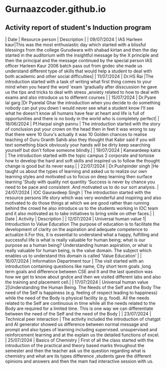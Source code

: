 # Gurnaazcoder.github.io
## Activity report of student's Induction program

| Date | Resource person | Description |
| 09/07/2024 | IAS Harleen kaur|This was the most enthusiastic day which started with a blissful blessings from the college Gurudwara with shabad kirtan and then the day started in the auditorium with the insightful message by the X principle and then the principal and the message continued by the special person IAS officer Harleen Kaur 2006 batch pass out from gndec she made us understand different type of skills that would help a student to deal with both academic and other social difficulties|
| 11/07/2024 | Dr.HS Rai |The introduction started with a task of writing what first thing comes to your mind when you heard the word 'exam 'gradually after disscussion he gave us the tips and tricks to deal with stress ,anxiety related to how to deal with exams and also introduce us to different courses |
| 15/07/2024 | Dr.Pyare lal garg |Dr Pyarelal Ghar the introduction when you decide to do something nobody can put you down I would never see what a student know I'll see what he doesn't know all humans have fear at heart and life is full of opportunities and there is no body in the world who is completely perfect|
| 18/06/2024 | Pf.Harpal singh pannu | The introduction started with the story of conclusion put your crown on the head then in feet it was wrong to say that there were 10 Guru's actually it was 10 Golden chances to realise teaching of Guru Granth Sahib also they thought that Kabir said if you will text something black obviously your hands will be dirty keep searching yourself but don't follow someone blindly.|
| 19/07/2024 | Kanwardeep kalra | The introduction started with the topic campus 2 corporate and tortoise how to develop the hard and soft skills and inspired us to follow the thought change is good but its never easy.|
| 22/07/2024 | Dr.Pushpinder singh |He taught us about the types of learning  and asked us to realize our own learning styles and motivated us to focus on deep learning then surface learning 'Study with quality not quantity 'Success is never by chance you need to be pace and consistent .And motivated us to do our sort analysis. 
| 24/07/2024 | IOC Gauravdeep Singh | The introduction started with the resource persons life story which was very wonderful and inspiring and also motivated to do those things at which we are good rather than running behind the crowd he also introduce us to the students working in IOC team and it also motivated as to take initiatives to bring smile on other faces.|
| Date | Activity | Description |
| 12/07/2024 | Universal human value 1| Introduction to Value Education The purpose of education is to facilitate the development of clarity on the aspiration and adequate competence to actualize it.For this, it is essential to understand what a happy, fulfilling and successful life is what is really valuable for human being; what is our purpose as a human being? Understanding human aspiration, or what is really valuable for human being, is the value domain. The subject which enables us to understand this domain is called ‘Value Education’  |
| 16/07/2024 | Information Department tour | The visit started with an introduction containing questions like name, City short term goals ,long term goals and difference between CSE and It and the last question was how we get to know about gndce and then we visited different labs and also the training and placement cell.|
| 17/07/2024 | Universal human value 2|Understanding the Human Being. The Needs of the Self and the Body The need of the Self is happiness (e.g. feeling of respect leading to happiness) while the need of the Body is physical facility (e.g. food). All the needs related to the Self are continuous in time while all the needs related to the Body are required for a limited time. This is one way we can differentiate between the need of the Self and the need of the Body |
| 23/07/2024 | Technical peer interaction | The activity included the introduction of chatgpt and AI generator showed us difference between normal message and prompt and also types of learning including supervised. unsupervised and reinforcement learning and at the explain us the detailed functions of excel. 
| 25/07/2024 | Basics of Chemistry | First of all the class started with the introduction of the practical and theory based marks throughout the semester and then the teacher ask us the question regarding what is chemistry and what are its types difference ,students gave the different opinions and answers and  then the mam had interactive session with us.
